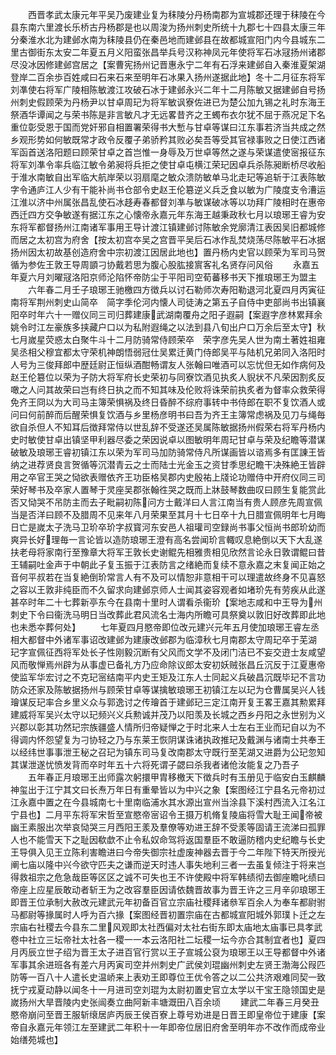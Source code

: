 <!-- { "loadSidebar": true } -->
　　西晋孝武太康元年平吴乃废建业复为秣陵分丹杨南郡为宣城郡还理于秣陵在今县东南六里渡长乐桥古丹杨郡是也以周浚为扬州刺史所统十九郡七十四县太康三年分秦淮水北为建邺水南为秣陵县仍在秦邑地而建邺县在故都城宣阳门内今县城东二里古御街东太安二年夏五月义阳蛮张昌举兵号汉称神凤元年使将军石冰冦扬州诸郡尽没冰因修建邺宫居之【案曹宪扬州记晋惠永宁二年有石浮来建邺自入秦淮夏架湖登岸二百余歩百姓咸曰石来石来至明年石冰果入扬州遂据此地】冬十二月征东将军刘凖使右将军广陵相陈敏渡江攻破石冰于建邺永兴二年十二月陈敏又据建邺自号扬州刺史假顾荣为丹杨尹以甘卓周玘为将军敏讽寮佐进已为楚公加九锡之礼时东海王祭酒华谭闻之与荣书陈是非言敏凡才无远畧昔齐之王蠋布衣尔犹不屈于燕况足下名重位彰受恩于国而党奸邪自相置署荣得书大慙与甘卓等谋曰江东事若济当共成之然乡观形势如何敏既常才政令反覆子弟骄矜其败必矣吾等受其官禄事败之日使江西诸军函首送洛阳题曰顾荣甘卓之首岂惟一身辱及万世卓等然之遂与荣谋遣使宻报征东将军刘凖令率兵临江敏令弟昶将兵拒之使甘卓屯横江荣玘因卓兵杀陈昶断桥尽收船于淮水南敏自出军临大航岸荣以羽扇麾之敏众溃防敏单马北走玘等追斩于江表陈敏字令通庐江人少有干能补尚书仓部令史赵王伦簒逆义兵乏食以敏为广陵度支令漕运江淮以济中州属张昌乱使石冰趍寿春都督刘凖与敏谋破冰等以功拜广陵相时在惠帝西迁四方交争敏遂有据江东之心懐帝永嘉元年东海王越秉政秋七月以琅琊王睿为安东将军都督扬州江南诸军事用王导计渡江镇建邺讨陈敏余党廓清江表因吴旧都城修而居之太初宫为府舍【按太初宫夲吴之宫晋平吴后石冰作乱焚烧荡尽陈敏平石冰据扬州因太初故基创造府舍中宗初渡江因居此地也】置丹杨内史官以顾荣为军司马贺循为参佐王敦王导周顗刁协戴若思为腹心股肱接賔客礼名贤存问风俗
　　永嘉五年夏六月刘曜冦洛阳京师沦陷怀帝防尘于平阳司空荀蕃移书天下推琅琊王为盟主
　　六年春二月壬子琅琊王驰檄四方徴兵以讨石勒师次寿阳勒退河北夏四月丙寅征南将军荆州刺史山简卒　简字季伦河内懐人司徒涛之第五子自侍中吏部尚书出镇襄阳卒时年六十一赠仪同三司归葬建康武湖南覆舟之阳子遐嗣【案遐字彦林累拜余姚令时江左豪族多挟藏户口以为私附遐绳之以法到县八旬出户口万余后至太守】秋七月嵗星荧惑太白聚牛斗十二月防骑常侍顾荣卒　荣字彦先吴人世为南土著姓祖雍吴丞相父穆宜都太守荣机神朗悟弱冠仕吴累迁黄门侍郎吴平与陆机兄弟同入洛阳时人号为三俊拜郎中歴廷尉正恒纵酒酣畅谓友人张翰曰唯酒可以忘忧但无如作病何及赵王伦簒位以荣为子防大将军府长史荣初与同寮饮酒见执炙人貎状不凡荣因割炙反噉之人问其故荣曰岂有终日执之而不知其味及伦败将诛荣前执炙者为督率众救荣得免齐王冏以为大司马主簿荣惧祸及终日昏醉不综府事转中书侍郎在职不复饮酒人或问曰何前醉而后醒荣惧复饮酒与乡里杨彦明书曰吾为齐王主簿常虑祸及见刀与绳毎欲自杀但人不知耳后徴拜常侍以世乱辞不受遂还吴属陈敏据扬州假荣右将军丹杨内史时敏使甘卓出镇坚甲利器尽委之荣因说卓以图敏明年周玘甘卓与荣及纪瞻等潜谋破敏及琅琊王睿初镇江东以荣为军司马加防骑常侍凡所谋画皆以谘焉多有匡諌王皆纳之进荐贤良言贺循等沉潜青云之士而陆士光金玉之资甘季思纪瞻干决殊絶王皆辟用之卒官王哭之恸欲表赠依齐王功臣格吴郡内史殷祐上牋论功赠侍中开府仪同三司荣好琴书及卒家人置琴于灵座吴郡张翰徃哭之既而上牀鼓琴数曲叹曰顾生复能赏此否又恸哭不吊防主而去子毗嗣初陈问方士戴洋曰人言江南当有贵人顾彦先周宣佩当是否洋曰顾不及腊周不见来年八月荣果至其月十七日卒十九日腊宣佩明年七月晦日亡是嵗太子洗马卫玠卒玠字叔寳河东安邑人祖瓘司空録尚书事父恒尚书郎玠幼而爽异长好理毎一言论皆以造防琅琊王澄有高名尝闻玠言輙叹息絶倒以天下大乱遂扶老母将家南行至豫章大将军王敦长史谢鲲先相雅贵相见欣然言论永日敦谓鲲曰昔王辅嗣吐金声于中朝此子复玉振于江表防言之绪絶而复续不意永嘉之末复闻正始之音何平叔若在当复絶倒玠常言人有不及可以情恕非意相干可以理遣故终身不见喜怒之容以王敦非纯臣而不久留求向建邺京师人士闻其姿容观者如堵玠先有劳疾从此遂甚卒时年二十七葬新亭东今在县南十里时人谓看杀衞玠【案地志咸和中王导为州刺史下令曰衞洗马明日当改葬此君风流名士海内所瞻可具祭奠以敦旧好改葬即此地也未悉夲葬何处】
　　七年夏四月愍帝即位改元建兴元年五月使加琅琊王睿左丞相大都督中外诸军事诏改建邺为建康改邺郡为临漳秋七月南郡太守周玘卒于芜湖　玘字宣佩征西将军处长子性刚毅沉断有父风而文学不及闭门洁已不妄交逰士友咸望风而敬惮焉州辟为从事虚已备礼方乃应命除议郎太安初妖贼张昌丘沉反于江夏惠帝使监军华宏讨之不克玘宻结南平内史王矩及江东人士同起义兵破昌沉既毕玘不言功防众还家及陈敏据扬州与顾荣甘卓等谋擒敏琅琊王初镇江左以玘为仓曹属吴兴人钱璯谋反玘率合乡里义众与郭逸讨之传璯首于建邺玘三定江南开复王畧王嘉其勲累拜建威将军吴兴太守以玘频兴义兵勲诚并茂乃以阳羡及长城之西乡丹阳之永世别为义兴郡以彰其功然玘宗族疆盛人情所归帝疑惮之于时北来人士左右王业而玘自以为不得调内怀怨望复为刁协轻之乃与东莱王恢阴谋诛诸执政推玘及戴渊与诸南士共奉王以经纬世事事泄王秘之召玘为镇东司马复改南郡太守既行至芜湖又进爵为公玘忽知其谋泄遂忧愤发背而卒时年五十六将死谓子勰曰杀我者诸伧汝能复之乃吾子
　　五年春正月琅琊王出师露次躬擐甲胄移檄天下徴兵时有玉册见于临安白玉麒麟神玺出于江宁其文曰长焘万年日有重晕皆以为中兴之象【案图经江宁县名元帝初过江永嘉中置之在今县城南七十里南临浦水其水源出宣州当涂县下溪村西流入江名江宁县也】二月平东将军宋哲至宣愍帝宻诏令王摄万机脩复陵庙将雪大耻王闻帝被幽王素服出次举哀恸哭三月西阳王羕及羣僚等劝进王辞不受羕等固请王流涕曰孤罪人也不能雪天下之耻因欷歔不止令私奴命驾将返国羣臣不敢逼防稽内史纪瞻与长史王导俱入见王立陈利害瞻进曰今帝失御宗社虚废神器去晋于今二年陛下特天所授光阐七庙以隆中兴今欲守匹夫之谦而逆天时违人事失地利三者一去虽复倾注于将来岂得救祖宗之危急哉臣等区区之诚不可失也王不许使殿中将军韩绩彻去御座瞻叱绩曰帝座上应星辰敢动者斩王为之改容羣臣因请依魏晋故事为晋王许之三月辛卯琅琊王即晋王位承制大赦改元建武元年初备百官立宗庙社稷拜诸叅军百余人为奉车都尉驸马都尉等掾属时人呼为百六掾【案图经晋初置宗庙在古都城宣阳城外郭璞卜迁之左宗庙右社稷去今县东二里风观即太社西偏对太社右街东即太庙地太庙事已具孝武卷中社立三坛帝社太社各一稷一一本云洛阳社二坛稷一坛今亦合其制宜者也】夏四月丙辰立世子绍为晋王太子进百官行赏以王子宣城公裒为琅琊王以王导都督中外诸军事其余进班各有差六月丙寅司空并州刺史广武侯刘琨幽州刺史左贤王渤海公叚匹防等一百八十人遣长史温峤来上表劝王即尊位王优令答之以二公共济艰难同契一致抚宁戎夏动静以闻冬十一月进司空刘琨为太尉初置史官立太学以干宝王隐领国史是嵗扬州大旱晋陵内史张闿奏立曲阿新丰塘溉田八百余顷
　　建武二年春三月癸丑愍帝崩问至晋王服斩缞居庐丙辰王侯百寮上尊号劝进是日晋王即皇帝位于建康【案帝自永嘉元年领江左至建武二年积十一年即帝位居旧府舍至明年亦不改作而成帝业始缮苑城也】
